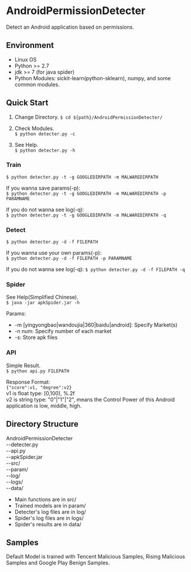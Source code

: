 # AndroidPermissionDetecter
Detect an Android application based on permissions.

## Environment
* Linux OS
* Python >= 2.7
* jdk >= 7 (for java spider)
* Python Modules: sickit-learn(python-sklearn), numpy, and some common modules.

## Quick Start
1. Change Directory.
`$ cd ${path}/AndroidPermissionDetecter/`  

2. Check Modules.  
`$ python detecter.py -c`  

3. See Help.  
`$ python detecter.py -h`  

### Train
`$ python detecter.py -t -g GOOGLEDIRPATH -m MALWAREDIRPATH`  

If you wanna save params(-p):  
`$ python detecter.py -t -g GOOGLEDIRPATH -m MALWAREDIRPATH -p PARAMNAME`  

If you do not wanna see log(-q):  
`$ python detecter.py -t -g GOOGLEDIRPATH -m MALWAREDIRPATH -q`  

### Detect
`$ python detecter.py -d -f FILEPATH`  

If you wanna use your own params(-p):  
`$ python detecter.py -d -f FILEPATH -p PARAMNAME`  

If you do not wanna see log(-q):
`$ python detecter.py -d -f FILEPATH -q`  

### Spider
See Help(Simplified Chinese).  
`$ java -jar apkSpider.jar -h`  

Params:  

* -m [yingyongbao|wandoujia|360|baidu|android]: Specify Market(s)  
* -n num: Specify number of each market
* -s: Store apk files 

### API
Simple Result.  
`$ python api.py FILEPATH`  

Response Format:  
`{"score":v1, "degree":v2}`  
v1 is float type: [0,100), %.2f  
v2 is string type: "0"|"1"|"2", means the Control Power of this Android application is low, middle, high.  

## Directory Structure
AndroidPermissionDetecter  
\-\-detecter.py  
\-\-api.py  
\-\-apkSpider.jar  
\-\-src/  
\-\-param/  
\-\-log/  
\-\-logs/  
\-\-data/

* Main functions are in src/  
* Trained models are in param/
* Detecter's log files are in log/
* Spider's log files are in logs/
* Spider's results are in data/


## Samples
Default Model is trained with Tencent Malicious Samples, Rising Malicious Samples and Google Play Benign Samples.